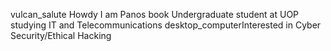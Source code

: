 vulcan_salute Howdy I am Panos 
book Undergraduate student at UOP studying IT and Telecommunications 
desktop_computerInterested in Cyber Security/Ethical Hacking

